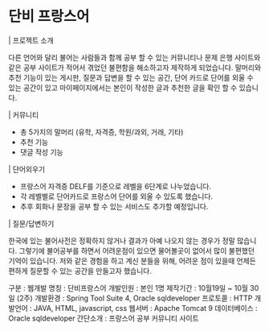 # 단비 프랑스어


| 프로젝트 소개

다른 언어와 달리 불어는 사람들과 함께 공부 할 수 있는 커뮤니티나 문제 은행 사이트와 같은 공부 사이트가 적어서 겪었던 불편함을 해소하고자 제작하게 되었습니다. 말머리와 추천 기능이 있는 게시판, 질문과 답변을 할 수 있는 공간, 단어 카드로 단어를 외울 수 있는 공간이 있고 마이페이지에서는 본인이 작성한 글과 추천한 글을 확인 할 수 있습니다. 

| 커뮤니티

- 총 5가지의 말머리 (유학, 자격증, 학원/과외, 거래, 기타)
- 추천 기능
- 댓글 작성 기능

| 단어외우기 

- 프랑스어 자격증 DELF를 기준으로 레벨을 6단계로 나누었습니다.
- 각 레벨별로 단어카드로 프랑스어 단어를 외울 수 있도록 했습니다.
- 추후 회화나 문장을 공부 할 수 있는 서비스도 추가할 예정입니다.

| 질문/답변하기

한국에 있는 불어사전은 정확하지 않거나 결과가 아예 나오지 않는 경우가 정말 많습니다.
그렇기에 불어공부를 하면서 어려운점이 있으면 물어볼곳이 없어서 많이 불편했던 기억이 있습니다.
저와 같은 경험을 하고 계신 분들을 위해, 어려운 점이 있을때 언제든 편하게 질문할 수 있는 공간을 만들고자 했습니다.


구분 : 웹개발
명칭 : 단비프랑스어
개발인원 : 본인 1명
제작기간 : 10월19일 ~ 10월 30일 (2주)
개발환경 : Spring Tool Suite 4, Oracle sqldeveloper
프로토콜 : HTTP
개발언어 : JAVA, HTML, javascript, css
웹서버 : Apache Tomcat 9
데이터베이스 : Oracle sqldeveloper
간단소개 : 프랑스어 공부 커뮤니티 사이트
